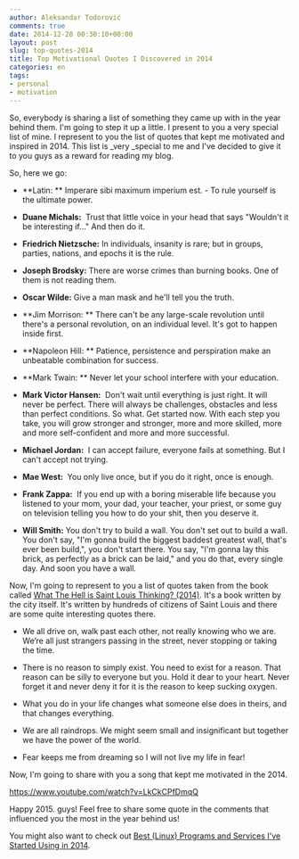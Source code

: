```yaml
---
author: Aleksandar Todorović
comments: true
date: 2014-12-28 00:30:10+00:00
layout: post
slug: top-quotes-2014
title: Top Motivational Quotes I Discovered in 2014
categories: en
tags:
- personal
- motivation
---
```


So, everybody is sharing a list of something they came up with in the year behind them. I'm going to step it up a little. I present to you a very special list of mine. I represent to you the list of quotes that kept me motivated and inspired in 2014. This list is _very _special to me and I've decided to give it to you guys as a reward for reading my blog.

So, here we go:




  * **Latin: ** Imperare sibi maximum imperium est. - To rule yourself is the ultimate power.


  * **Duane Michals:**  Trust that little voice in your head that says "Wouldn't it be interesting if..." And then do it.


  * **Friedrich Nietzsche:** In individuals, insanity is rare; but in groups, parties, nations, and epochs it is the rule.


  * **Joseph Brodsky:** There are worse crimes than burning books. One of them is not reading them.


  * **Oscar Wilde:** Give a man mask and he'll tell you the truth.


  * **Jim Morrison: ** There can't be any large-scale revolution until there's a personal revolution, on an individual level. It's got to happen inside first.


  * **Napoleon Hill: ** Patience, persistence and perspiration make an unbeatable combination for success.


  * **Mark Twain: ** Never let your school interfere with your education.


  * **Mark Victor Hansen:**  Don't wait until everything is just right. It will never be perfect. There will always be challenges, obstacles and less than perfect conditions. So what. Get started now. With each step you take, you will grow stronger and stronger, more and more skilled, more and more self-confident and more and more successful.


  * **Michael Jordan:**  I can accept failure, everyone fails at something. But I can't accept not trying.


  * **Mae West:**  You only live once, but if you do it right, once is enough.


  * **Frank Zappa:**  If you end up with a boring miserable life because you listened to your mom, your dad, your teacher, your priest, or some guy on television telling you how to do your shit, then you deserve it.


  * **Will Smith:** You don't try to build a wall. You don't set out to build a wall. You don't say, "I'm gonna build the biggest baddest greatest wall, that's ever been build,", you don't start there. You say, "I'm gonna lay this brick, as perfectly as a brick can be laid," and you do that, every single day. And soon you have a wall.


Now, I'm going to represent to you a list of quotes taken from the book called [What The Hell is Saint Louis Thinking? (2014)](http://stlcurator.com/henry-goldkamp-what-the-hell-stl/). It's a book written by the city itself. It's written by hundreds of citizens of Saint Louis and there are some quite interesting quotes there.




  * We all drive on, walk past each other, not really knowing who we are. We’re all just strangers passing in the street, never stopping or taking the time.


  * There is no reason to simply exist. You need to exist for a reason. That reason can be silly to everyone but you. Hold it dear to your heart. Never forget it and never deny it for it is the reason to keep sucking oxygen.


  * What you do in your life changes what someone else does in theirs, and that changes everything.


  * We are all raindrops. We might seem small and insignificant but together we have the power of the world.


  * Fear keeps me from dreaming so I will not live my life in fear!


Now, I'm going to share with you a song that kept me motivated in the 2014.

https://www.youtube.com/watch?v=LkCkCPfDmqQ

Happy 2015. guys! Feel free to share some quote in the comments that influenced you the most in the year behind us!

You might also want to check out [Best (Linux) Programs and Services I've Started Using in 2014](https://aleksandartodorovic.wordpress.com/2015/01/10/best-linux-programs-and-services-in-2014/).
